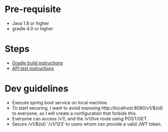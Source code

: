 # Pre-requisite
- Java 1.8 or higher
- gradle 4.0 or higher

# Steps
- [Gradle build instructions](./README-GRADLE.MD)
- [API test instructions](./README-REST.MD)

# Dev guidelines
- Execute spring boot service on local machine.
- To start securing, I want to avoid exposing http://localhost:8080/v1/${id} to everyone, so I will create a configuration that forbids this.
- Everyone can access /v1/, and the /v1/live route using POST/GET.
- Secure /v1/${id} '/v1/123' to users whom can provide a valid JWT token.
